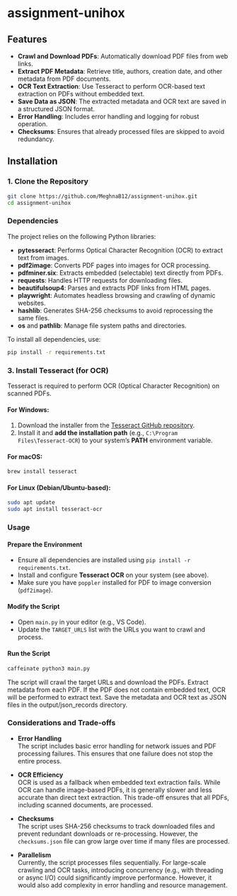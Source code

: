 # assignment-unihox

## Features

- **Crawl and Download PDFs**: Automatically download PDF files from web links.
- **Extract PDF Metadata**: Retrieve title, authors, creation date, and other metadata from PDF documents.
- **OCR Text Extraction**: Use Tesseract to perform OCR-based text extraction on PDFs without embedded text.
- **Save Data as JSON**: The extracted metadata and OCR text are saved in a structured JSON format.
- **Error Handling**: Includes error handling and logging for robust operation.
- **Checksums**: Ensures that already processed files are skipped to avoid redundancy.

## Installation

### 1. Clone the Repository

```bash
git clone https://github.com/MeghnaB12/assignment-unihox.git
cd assignment-unihox
```
### Dependencies

The project relies on the following Python libraries:

- **pytesseract**: Performs Optical Character Recognition (OCR) to extract text from images.
- **pdf2image**: Converts PDF pages into images for OCR processing.
- **pdfminer.six**: Extracts embedded (selectable) text directly from PDFs.
- **requests**: Handles HTTP requests for downloading files.
- **beautifulsoup4**: Parses and extracts PDF links from HTML pages.
- **playwright**: Automates headless browsing and crawling of dynamic websites.
- **hashlib**: Generates SHA-256 checksums to avoid reprocessing the same files.
- **os** and **pathlib**: Manage file system paths and directories.

To install all dependencies, use:

```bash
pip install -r requirements.txt
```

### 3. Install Tesseract (for OCR)

Tesseract is required to perform OCR (Optical Character Recognition) on scanned PDFs.

#### For Windows:
1. Download the installer from the [Tesseract GitHub repository](https://github.com/tesseract-ocr/tesseract).
2. Install it and **add the installation path** (e.g., `C:\Program Files\Tesseract-OCR`) to your system’s **PATH** environment variable.

#### For macOS:
```bash
brew install tesseract
```

#### For Linux (Debian/Ubuntu-based):

```bash
sudo apt update
sudo apt install tesseract-ocr
```

### Usage

#### Prepare the Environment

- Ensure all dependencies are installed using `pip install -r requirements.txt`.
- Install and configure **Tesseract OCR** on your system (see above).
- Make sure you have `poppler` installed for PDF to image conversion (`pdf2image`).

#### Modify the Script

- Open `main.py` in your editor (e.g., VS Code).
- Update the `TARGET_URLS` list with the URLs you want to crawl and process.

#### Run the Script

```bash
caffeinate python3 main.py
```

The script will crawl the target URLs and download the PDFs. Extract metadata from each PDF. If the PDF does not contain embedded text, OCR will be performed to extract text.
Save the metadata and OCR text as JSON files in the output/json_records directory.

### Considerations and Trade-offs

- **Error Handling**  
  The script includes basic error handling for network issues and PDF processing failures. This ensures that one failure does not stop the entire process.

- **OCR Efficiency**  
  OCR is used as a fallback when embedded text extraction fails. While OCR can handle image-based PDFs, it is generally slower and less accurate than direct text extraction. This trade-off ensures that all PDFs, including scanned documents, are processed.

- **Checksums**  
  The script uses SHA-256 checksums to track downloaded files and prevent redundant downloads or re-processing. However, the `checksums.json` file can grow large over time if many files are processed.

- **Parallelism**  
  Currently, the script processes files sequentially. For large-scale crawling and OCR tasks, introducing concurrency (e.g., with threading or async I/O) could significantly improve performance. However, it would also add complexity in error handling and resource management.



